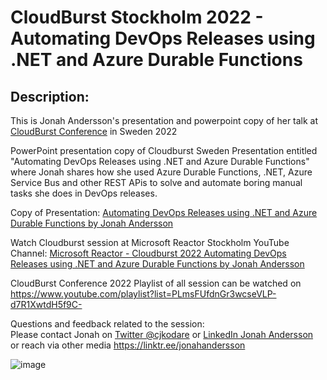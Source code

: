 # CloudBurst Stockholm 2022 - Automating DevOps Releases using .NET and Azure Durable Functions 

## Description:

This is Jonah Andersson's presentation and powerpoint copy of her talk at <a href="https://cloudburst.azurewebsites.net/" target="_blank">CloudBurst Conference</a> in Sweden 2022 

PowerPoint presentation copy of Cloudburst Sweden Presentation entitled "Automating DevOps Releases using .NET and Azure Durable Functions" where Jonah shares how she used Azure Durable Functions, .NET, Azure Service Bus and other REST APis to solve and automate boring manual tasks she does in DevOps releases.

Copy of Presentation: <a href="https://cloudburst.azurewebsites.net/](https://github.com/jonahandersson/cloudburst-2022-automating-devopsreleases-using-dotnet-azuredurablefunctions/blob/master/Cloudburst%202022%20%20Sweden%20-%20%20Automating%20DevOps%20Releases%20using%20.NET%20and%20Azure%20Durable%20Functions%20%20by%20Jonah%20Andersson.pdf" target="_blank">Automating DevOps Releases using .NET and Azure Durable Functions by Jonah Andersson</a> 

Watch Cloudburst session at Microsoft Reactor Stockholm YouTube Channel:
<a href="https://www.youtube.com/watch?v=s-srfnrR9jo" target="_blank">Microsoft Reactor - Cloudburst 2022 Automating DevOps Releases using .NET and Azure Durable Functions by Jonah Andersson</a>

CloudBurst Conference 2022 Playlist of all session can be watched on https://www.youtube.com/playlist?list=PLmsFUfdnGr3wcseVLP-d7R1XwtdH5f9C- 

Questions and feedback related to the session: <br/> Please contact Jonah on <a href="https://twitter.com/cjkodare" target="_blank">Twitter @cjkodare</a> or <a href="https://twitter.com/cjkodare" target="_blank">LinkedIn Jonah Andersson</a> <br/> or reach via other media https://linktr.ee/jonahandersson

![image](https://user-images.githubusercontent.com/14919667/199809251-878ae738-665a-4936-b1fa-7665baee73a8.png) 

